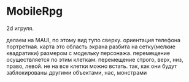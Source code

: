 # MobileRpg
2d игруля.

делаем на MAUI, по этому вид тупо сверху. 
ориентация телефона портретная.
карта это область экрана разбита на сетку(мелкие квадратики) размером с модельку персонажа. перемещение осуществляется по этим клеткам. перемещение строго, верх, низ, право, левой. не на все клетки можно встать. так, как они будут заблокированы другими объектами, нас, монстрами
